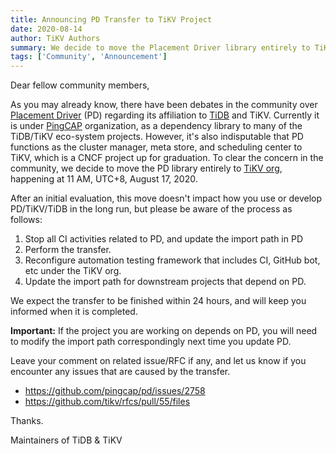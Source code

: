 ```yaml
---
title: Announcing PD Transfer to TiKV Project
date: 2020-08-14
author: TiKV Authors
summary: We decide to move the Placement Driver library entirely to TiKV org, happening at 11 AM, UTC+8, August 17, 2020.
tags: ['Community', 'Announcement']
---
```


Dear fellow community members,

As you may already know, there have been debates in the community over [Placement Driver](https://github.com/pingcap/pd) (PD) regarding its affiliation to [TiDB](https://docs.pingcap.com/tidb/stable/overview) and TiKV. Currently it is under [PingCAP](https://pingcap.com/) organization, as a dependency library to many of the TiDB/TiKV eco-system projects. However, it's also indisputable that PD functions as the cluster manager, meta store, and scheduling center to TiKV, which is a CNCF project up for graduation. To clear the concern in the community, we decide to move the PD library entirely to [TiKV org](https://github.com/tikv), happening at 11 AM, UTC+8, August 17, 2020.

After an initial evaluation, this move doesn't impact how you use or develop PD/TiKV/TiDB in the long run, but please be aware of the process as follows:

1. Stop all CI activities related to PD, and update the import path in PD
2. Perform the transfer.
3. Reconfigure automation testing framework that includes CI, GitHub bot, etc under the TiKV org.
4. Update the import path for downstream projects that depend on PD.

We expect the transfer to be finished within 24 hours, and will keep you informed when it is completed.

**Important:** If the project you are working on depends on PD, you will need to modify the import path correspondingly next time you update PD.

Leave your comment on related issue/RFC if any, and let us know if you encounter any issues that are caused by the transfer.

* https://github.com/pingcap/pd/issues/2758
* https://github.com/tikv/rfcs/pull/55/files

Thanks.

Maintainers of TiDB & TiKV